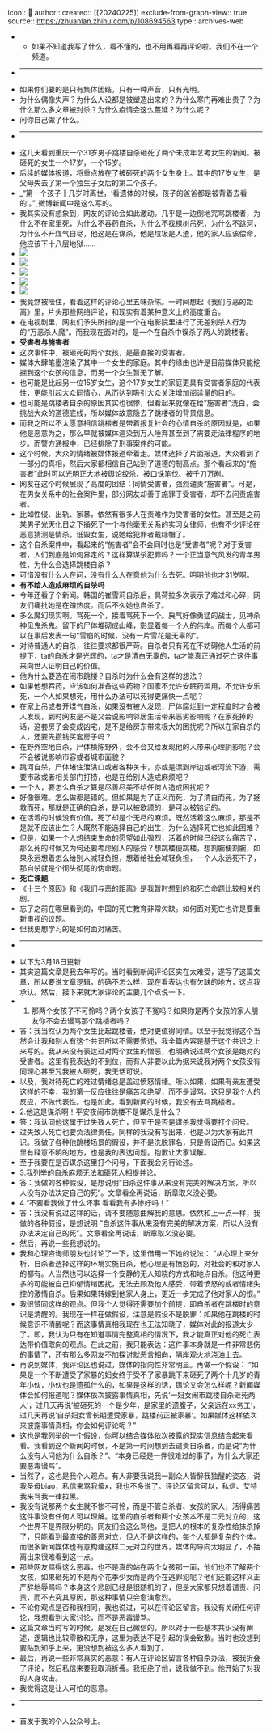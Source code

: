 icon:: 💾
author:: 
created:: [[20240225]]
exclude-from-graph-view:: true
source:: https://zhuanlan.zhihu.com/p/108694563
type:: archives-web

- - 如果不知道我写了什么，看不懂的，也不用再看再评论啦。我们不在一个频道。
- ___
- 如果你们要的是只有集体团结，只有一种声音，只有光明。
- 为什么偶像失声？为什么人设都是被塑造出来的？为什么寒门再难出贵子？为什么那么多文章被封杀？为什么疫情会这么蔓延？为什么呢？
- 问你自己做了什么。
- ___
- 这几天看到重庆一个31岁男子跳楼自杀砸死了两个未成年艺考女生的新闻。被砸死的女生一个17岁，一个15岁。
- 后续的媒体报道，将重点放在了被砸死的两个女生身上。其中的17岁女生，是父母失去了第一个独生子女后的第二个孩子。
- _“第一个孩子十几岁时离世，‘看遗体的时候，孩子的爸爸都是被背着去看的’。”_微博新闻中是这么写的。
- 我其实没有想象到，网友的评论会如此激动。几乎是一边倒地咒骂跳楼者，为什么不在家里死，为什么不吞药自杀，为什么不找棵树吊死，为什么不跳河，为什么不开煤气自尽，他这是在谋杀，他是垃圾是人渣，他的家人应该偿命，他应该下十八层地狱……
- ![](assets/2024/4255/v2-430666e3045e6f913501cdcdaaae4f22_b.jpg)
- ![](assets/2024/4255/v2-5faa3e4b33eb68eb9e38d3158ccdac31_b.jpg)
- ![](assets/2024/4255/v2-53adac94d1411f3dca0372ea8663a34d_b.jpg)
- ![](assets/2024/4255/v2-c91eded989079e09b9a2310f74d220ce_b.jpg)
- ![](assets/2024/4255/v2-bb17177d1a96a0af24fc99d3640b9dbc_b.jpg)
- 我竟然被噎住，看着这样的评论心里五味杂陈。一时间想起《我们与恶的距离》里，片头那些网络评论，和现实有着某种意义上的高度重合。
- 在电视剧里，网友们矛头所指的是一个在电影院里进行了无差别杀人行为的“万恶杀人魔”。而我现在面对的，是一个在自杀中误杀了两人的跳楼者。
- **受害者与施害者**
- 这次事件中，被砸死的两个女孩，是最直接的受害者。
- 媒体大肆笔墨渲染了其中一个女生的家庭。其中的缘由也许是目前媒体只能挖掘到这个女孩的信息，而另一个女生暂无了解。
- 也可能是比起另一位15岁女生，这个17岁女生的家庭更具有受害者家庭的代表性，更能引起大众同情心，从而达到吸引大众关注增加阅读量的目的。
- 也可能是跳楼者自杀的原因其实也很惨，但看起来就像在给“施害者”洗白，会挑战大众的道德底线，所以媒体故意隐去了跳楼者的背景信息。
- 而我之所以不太愿意相信跳楼者是带着报复社会的心情自杀的原因就是，如果他是恶意为之，那么早就被媒体渲染到万人唾弃甚至到了需要走法律程序的地步。而警方通报中，已经排除了刑事案件的可能。
- 这个时候，大众的情绪被媒体报道牵着走。媒体选择了片面报道，大众看到了一部分的真相，然后大家都相信自己站到了道德的制高点。那个看起来的“施害者”此时可以光明正大地被舆论绞杀、被口诛笔伐、被千刀万剐。
- 网友在这个时候展现了高度的团结：同情受害者，强烈谴责“施害者”。可是，在男女关系中的社会案件里，部分网友却善于施罪于受害者，却不去问责施害者。
- 比如性侵、出轨、家暴，依然有很多人在责难作为受害者的女性。甚至是之前某男子光天化日之下捅死了一个与他毫无关系的实习女律师，也有不少评论在恶意猜测是情杀，诋毁女生，说她给犯罪者戴绿帽了。
- 这个自杀案件中，看起来的“施害者”会不会同时也是“受害者”呢？对于受害者，人们到底是如何界定的？这样算谋杀犯罪吗？一个正当意气风发的青年男性，为什么会选择跳楼自杀？
- 可惜没有什么人在问，没有什么人在意他为什么去死。明明他也才31岁啊。
- **有不给人造成麻烦的自杀吗**
- 今年还看了个新闻。韩国的崔雪莉自杀后，具荷拉多次表示了难过和心碎，网友们痛批她是在蹭热度。而后不久她也自杀了。
- 多么魔幻现实啊。骂死一个，接着骂死下一个。戾气好像勇猛的战士，见神杀神见鬼杀鬼。留下的尸体堆砌成山峰，彰显着每一个人的伟岸。而每个人都可以在事后发表一句“雪崩的时候，没有一片雪花是无辜的“。
- 对待普通人的自杀，往往要求都很严苛。自杀者只有死在不妨碍他人生活的前提下，ta的自杀才是光辉的，ta才是清白无辜的，ta才能真正通过死亡这件事来向世人证明自己的价值。
- 他为什么要选在闹市跳楼？自杀时为什么会有这样的想法？
- 如果他想吞药，应该如何准备这些药物？国家不允许安眠药滥用，不允许安乐死，一个人如果想死，用什么办法可以死得更痛快一点呢？
- 在家上吊或者开煤气自杀，如果没有被人发现，尸体腐烂到一定程度时才会被人发现，到时网友是不是又会说影响邻居生活带来恶劣影响呢？在家死掉的话，这套房子会变成凶宅，是不是给房东带来极大的困扰呢？所以在家自杀的人，还要先攒钱买套房子吗？
- 在野外空地自杀，尸体横陈野外，会不会又给发现他的人带来心理阴影呢？会不会被说影响市容或者城市面貌？
- 跳河自杀，尸体堵住泄洪口或者各种关卡，亦或是漂到岸边或者河流下游，需要市政或者相关部门打捞，也是在给别人造成麻烦吧？
- 一个人，要怎么自杀才算是尽善尽美不给任何人造成困扰呢？
- 好像很难。怎么做都是错的。但如果是为了正义而死，为了清白而死，为了拯救而死，那就是正确的自杀，是可以被歌颂的，是可以被铭记的。
- 在活着的时候没有价值，死了却是个无尽的麻烦。既然活着这么麻烦，那是不是就不应该出生？人既然不能选择自己的出生，为什么选择死亡也如此困难？
- 但是，如果一个人想结束生命的愿望如此强烈，活着的时候已经这么痛苦了，那么死的时候又为何还要考虑别人的感受？想跳楼便跳楼，想割腕便割腕，如果永远想着怎么给别人减轻负担，想着给社会减轻负担，一个人永远死不了，那自杀就是个彻头彻尾的伪命题。
- **死亡课题**
- 《十三个原因》和《我们与恶的距离》是我暂时想到的和死亡命题比较相关的剧。
- 忘了之前在哪里看到的，中国的死亡教育非常欠缺。如何面对死亡也许是要重新审视的议题。
- 但我更想学习的是如何面对痛苦。
- ___
- 以下为3月18日更新
- 其实这篇文章是我去年写的。当时看到新闻评论区实在太难受，遂写了这篇文章，所以要说文章逻辑，的确不怎么样，现在看表达也有欠缺的地方，这点我承认。然后，接下来就大家评论的主要几个点说一下。
- 1.  那两个女孩子不可怜吗？两个女孩子不冤吗？如果你是两个女孩的家人朋友你不会去谩骂那个跳楼者吗？
- 答：我当然认为两个女生比起跳楼者，绝对更值得同情。以至于我觉得这个当然会让我和别人有这个共识所以不需要赘述，我全篇内容是基于这个共识之上来写的。我从来没有表达过对两个女生的憎恶，也明确说过两个女孩是绝对的受害者。这里有我表达的不到位，而有人非要以此为据来说我对两个女孩没有同理心甚至咒我被人砸死，我无话可说。
- 以及，我对待死亡的难过情绪总是盖过愤怒情绪。所以如果，如果有亲友遭受这样的不幸，我的第一反应往往是痛苦和绝望，而不是谩骂。这只是我个人的反应，不做代表性。也是如此，看到新闻的时候，我没有去骂跳楼者。
- 2.他这是谋杀啊！平安夜闹市跳楼不是谋杀是什么？
- 答：我认同他这属于过失致人死亡，但至于是否是谋杀我觉得要打个问号。
- 过失致人死亡也要负法律责任。同样的我没有写出来，也是以为大家有此共识。我做了各种他跳楼场景的假设，并不是洗脱罪名，只是假设而已。如果这里有释意不明的地方，也是我的表达问题。抱歉让大家误解。
- 至于我要在是否谋杀这里打个问号，下面我会另行论述。
- 3.我列举的自杀麻烦无法和砸死人相提并论。
- 答：我做的各种假设，是想说明“自杀这件事从来没有完美的解决方案，所以人没有办法决定自己的死”。文章看全再说话，断章取义没必要。
- 4.“不要看我做了什么坏事 看看我有多惨好吗！”
- 答：我没有说过这样的话，请不要随意曲解我的意思。依然和上一点一样，我做的各种假设，是想说明 “自杀这件事从来没有完美的解决方案，所以人没有办法决定自己的死”。文章看全再说话，断章取义没必要。
- 然后，再说一些我想说的。
- 我和心理咨询师朋友也讨论了一下，这里借用一下她的说法：
  “从心理上来分析，自杀者选择这样的环境实施自杀，他心理是有愤怒的，对社会的和对家人的都有。人当然也可以选择一个安静的无人知晓的方式和地点自杀。他这种更多的可能被自己抑郁情绪困扰，无法去顾及他人感受，带着愤怒的或者情绪失控的激情自杀。后果如果转嫁到他家人身上，更近一步完成了他对家人的恨。”
- 我很赞同这样的观点。但我个人觉得还需要加个前提，即自杀者在跳楼时的意识是清醒的。我现在一样在做假设，注意是假设不是脱罪：如果他在跳楼的时候意识不清醒呢？而这事情真相我现在也无法知晓了，媒体对此的报道太少了。即，我认为只有在知道事情完整真相的情况下，我才能真正对他的死亡表达带价值取向的观点。在此之前，我只能表达：这件事本身就是一件非常悲伤的事情了，还有那么多网友不加探讨就恶言相向，隔岸观火地浇油上去。
- 再说到媒体，我评论区也说过，媒体的指向性非常明显。再做一个假设：
  “如果是一个不断遭受了家暴的妇女终于受不了家暴跳下来砸死了两个十几岁的青年小伙，小伙也是遗孤什么的，如果是这样的话，舆论又会怎么样呢？新闻媒体会如何报道呢？媒体依次披露事情真相，先说‘一妇女闹市跳楼自杀砸死两人’，过几天再说’被砸死的一个是少年，是家里的遗腹子，父亲远在xx务工‘，过几天再说’自杀妇女曾长期遭受家暴，跳楼前正被家暴‘。如果媒体这样依次来披露事情真相，你会如何评论呢？”
- 这也是我列举的一个假设，你可以结合媒体依次披露的现实信息结合起来看看。我看到这个新闻的时候，不是第一时间想到去谴责自杀者，而是说“为什么没有人问他为什么自杀？”、“本身已经是一件很难过的事了，为什么大家还要恶毒谩骂”。
- 当然了，这也是我个人观点。有人非要我说我一副众人皆醉我独醒的姿态，说我圣母biao，私信来骂我傻x，我也不多说了。评论区留言可以，私信、艾特我来骂我一律拉黑。
- 我没有说那两个女生就不惨不可怜，而是不管自杀者、女孩的家人，活得痛苦这件事没有任何人可以理解。这里的自杀者和两个女孩本不是二元对立的，这个世界不是界限分明的。网友们会这么骂他，是把人的根本的复杂性给抹杀掉了，只能看到最直接的善恶对立，但人不是这样的，每个人都是复杂的个体。而很多新闻媒体也有意构建这样二元对立的世界，媒体的导向太明显了，不抽离出来很难看到这一点。
- 那些网友骂得这么恶毒，也不是真的站在两个女孩那一面，他们也不了解两个女孩，如果砸死的不是两个花季少女而是两个在逃罪犯呢？他们还能这样义正严辞地辱骂吗？本身这个悲剧已经是很随机的了，但是大家都只想着谴责、问责，而不去究其原因，那这种事情只会愈演愈烈。
- 不论你观点是否和我相同，我也说过，可以在评论区留言。我没有关闭任何评论，我想看到大家讨论，而不是恶毒谩骂。
- 这篇文章当时写的时候，是发在自己微信的，所以对于一些基本共识没有阐述，逻辑也比较零散和无序，这里为表达不足引起的误会致歉。当时也没想到要贴到知乎上来，更没想到被这么多人看到了。
- 最后，再说一些非常真实的恶意：有人在评论区留言各种自杀办法，被我折叠了评论，然后私信来要我取消折叠。我拒绝了他，说我做不到。他开始了对我的人身攻击。
- 我觉得这是让人可怕的恶意。
- ___
- 首发于我的个人公众号上。